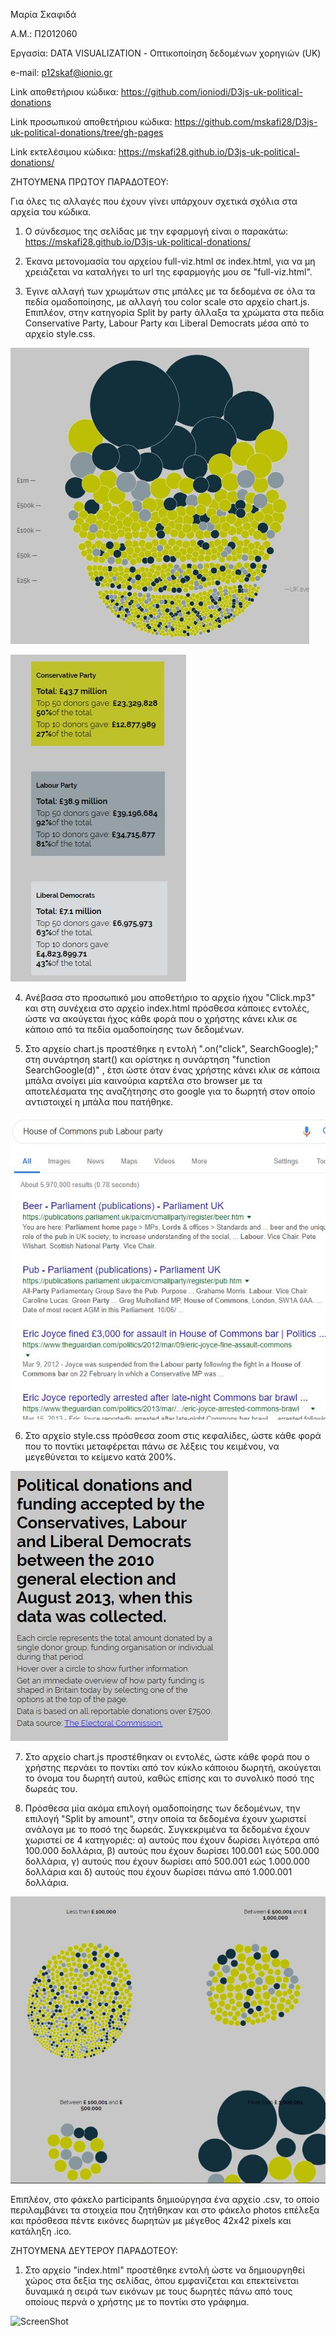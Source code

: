 Μαρία Σκαφιδά

Α.Μ.: Π2012060

Εργασία: DATA VISUALIZATION - Οπτικοποίηση δεδομένων χορηγιών (UK)

e-mail: p12skaf@ionio.gr


Link αποθετήριου κώδικα: https://github.com/ioniodi/D3js-uk-political-donations

Link προσωπικού αποθετήριου κώδικα: https://github.com/mskafi28/D3js-uk-political-donations/tree/gh-pages

Link εκτελέσιμου κώδικα: https://mskafi28.github.io/D3js-uk-political-donations/


ΖΗΤΟΥΜΕΝΑ ΠΡΩΤΟΥ ΠΑΡΑΔΟΤΕΟΥ:

Για όλες τις αλλαγές που έχουν γίνει υπάρχουν σχετικά σχόλια στα αρχεία του κώδικα.

1) Ο σύνδεσμος της σελίδας με την εφαρμογή είναι ο παρακάτω: https://mskafi28.github.io/D3js-uk-political-donations/

2) Έκανα μετονομασία του αρχείου full-viz.html σε index.html, για να μη χρειάζεται να καταλήγει το url της εφαρμογής μου σε "full-viz.html".

3) Έγινε αλλαγή των χρωμάτων στις μπάλες με τα δεδομένα σε όλα τα πεδία ομαδοποίησης, με αλλαγή του color scale στο αρχείο chart.js. Επιπλέον, στην κατηγορία Split by party άλλαξα τα χρώματα στα πεδία Conservative Party, Labour Party και Liberal Democrats μέσα από το αρχείο style.css.

![ScreenShot](1.JPG)

![ScreenShot](2.JPG)

4) Ανέβασα στο προσωπικό μου αποθετήριο το αρχείο ήχου "Click.mp3" και στη συνέχεια στο αρχείο index.html πρόσθεσα κάποιες εντολές, ώστε να ακούγεται ήχος κάθε φορά που ο χρήστης κάνει κλικ σε κάποιο από τα πεδία ομαδοποίησης των δεδομένων.

5) Στο αρχείο chart.js προστέθηκε η εντολή ".on("click", SearchGoogle);" στη συνάρτηση start() και ορίστηκε η συνάρτηση "function SearchGoogle(d)" , έτσι ώστε όταν ένας χρήστης κάνει κλικ σε κάποια μπάλα ανοίγει μία καινούρια καρτέλα στο browser με τα αποτελέσματα της αναζήτησης στο google για το δωρητή στον οποίο αντιστοιχεί η μπάλα που πατήθηκε.

![ScreenShot](3.JPG)

6) Στο αρχείο style.css πρόσθεσα zoom στις κεφαλίδες, ώστε κάθε φορά που το ποντίκι μεταφέρεται πάνω σε λέξεις του κειμένου, να μεγεθύνεται το κείμενο κατά 200%. 

![ScreenShot](4.JPG)


7) Στο αρχείο chart.js προστέθηκαν οι εντολές, ώστε κάθε φορά που ο χρήστης περνάει το ποντίκι από τον κύκλο κάποιου δωρητή, ακούγεται το όνομα του δωρητή αυτού, καθώς επίσης και το συνολικό ποσό της δωρεάς του.
 
8) Πρόσθεσα μία ακόμα επιλογή ομαδοποίησης των δεδομένων, την επιλογή "Split by amount", στην οποία τα δεδομένα έχουν χωριστεί ανάλογα με το ποσό της δωρεάς. Συγκεκριμένα τα δεδομένα έχουν χωριστεί σε 4 κατηγοριές: α) αυτούς που έχουν δωρίσει λιγότερα από 100.000 δολλάρια, β) αυτούς που έχουν δωρίσει 100.001 εώς 500.000 δολλάρια, γ) αυτούς που έχουν δωρίσει από 500.001 εώς 1.000.000 δολλάρια και δ) αυτούς που έχουν δωρίσει πάνω από 1.000.001 δολλάρια.

![ScreenShot](5.JPG)

Επιπλέον, στο φάκελο participants δημιούργησα ένα αρχείο .csv, το οποίο περιλαμβάνει τα στοιχεία που ζητήθηκαν και στο φάκελο photos επέλεξα και πρόσθεσα πέντε εικόνες δωρητών με μέγεθος 42x42 pixels και κατάληξη .ico.


ΖΗΤΟΥΜΕΝΑ ΔΕΥΤΕΡΟΥ ΠΑΡΑΔΟΤΕΟΥ:

1) Στο αρχείο "index.html" προστέθηκε εντολή ώστε να δημιουργηθεί χώρος στα δεξία της σελίδας, όπου εμφανίζεται και επεκτείνεται δυναμικά η σειρά των εικόνων με τους δωρητές πάνω από τους οποίους περνά ο χρήστης με το ποντίκι στο γράφημα.

![ScreenShot](last.PNG)

